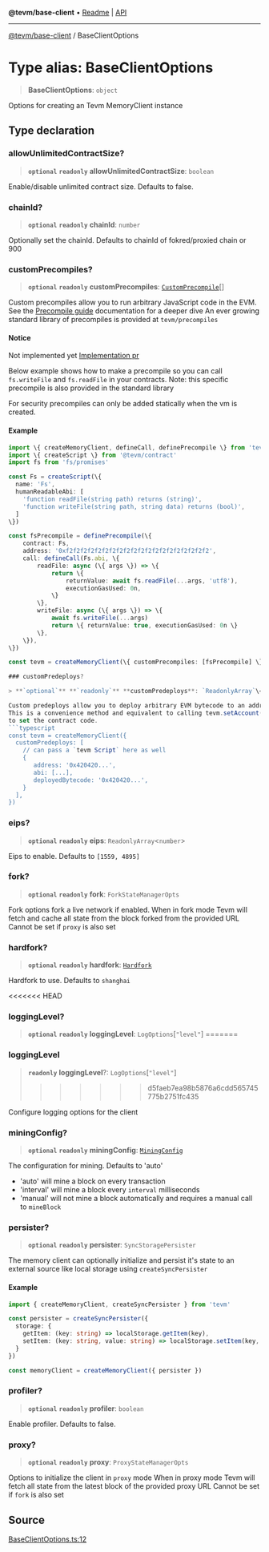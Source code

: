 **@tevm/base-client** • [Readme](../README.md) \| [API](../globals.md)

***

[@tevm/base-client](../README.md) / BaseClientOptions

# Type alias: BaseClientOptions

> **BaseClientOptions**: `object`

Options for creating an Tevm MemoryClient instance

## Type declaration

### allowUnlimitedContractSize?

> **`optional`** **`readonly`** **allowUnlimitedContractSize**: `boolean`

Enable/disable unlimited contract size. Defaults to false.

### chainId?

> **`optional`** **`readonly`** **chainId**: `number`

Optionally set the chainId. Defaults to chainId of fokred/proxied chain or 900

### customPrecompiles?

> **`optional`** **`readonly`** **customPrecompiles**: [`CustomPrecompile`](CustomPrecompile.md)[]

Custom precompiles allow you to run arbitrary JavaScript code in the EVM.
See the [Precompile guide](https://todo.todo) documentation for a deeper dive
An ever growing standard library of precompiles is provided at `tevm/precompiles`

#### Notice

Not implemented yet [Implementation pr](https://github.com/evmts/tevm-monorepo/pull/728/files)

Below example shows how to make a precompile so you can call `fs.writeFile` and `fs.readFile` in your contracts.
Note: this specific precompile is also provided in the standard library

For security precompiles can only be added statically when the vm is created.

#### Example

```ts
import \{ createMemoryClient, defineCall, definePrecompile \} from 'tevm'
import \{ createScript \} from '@tevm/contract'
import fs from 'fs/promises'

const Fs = createScript(\{
  name: 'Fs',
  humanReadableAbi: [
    'function readFile(string path) returns (string)',
    'function writeFile(string path, string data) returns (bool)',
  ]
\})

const fsPrecompile = definePrecompile(\{
	contract: Fs,
	address: '0xf2f2f2f2f2f2f2f2f2f2f2f2f2f2f2f2f2f2f2f2',
	call: defineCall(Fs.abi, \{
		readFile: async (\{ args \}) => \{
			return \{
				returnValue: await fs.readFile(...args, 'utf8'),
				executionGasUsed: 0n,
			\}
		\},
		writeFile: async (\{ args \}) => \{
			await fs.writeFile(...args)
			return \{ returnValue: true, executionGasUsed: 0n \}
		\},
	\}),
\})

const tevm = createMemoryClient(\{ customPrecompiles: [fsPrecompile] \})

### customPredeploys?

> **`optional`** **`readonly`** **customPredeploys**: `ReadonlyArray`\<`CustomPredeploy`\<`any`, `any`\>\>

Custom predeploys allow you to deploy arbitrary EVM bytecode to an address.
This is a convenience method and equivalent to calling tevm.setAccount() manually
to set the contract code.
```typescript
const tevm = createMemoryClient({
  customPredeploys: [
    // can pass a `tevm Script` here as well
    {
       address: '0x420420...',
       abi: [...],
       deployedBytecode: '0x420420...',
    }
  ],
})
```

### eips?

> **`optional`** **`readonly`** **eips**: `ReadonlyArray`\<`number`\>

Eips to enable. Defaults to `[1559, 4895]`

### fork?

> **`optional`** **`readonly`** **fork**: `ForkStateManagerOpts`

Fork options fork a live network if enabled.
When in fork mode Tevm will fetch and cache all state from the block forked from the provided URL
Cannot be set if `proxy` is also set

### hardfork?

> **`optional`** **`readonly`** **hardfork**: [`Hardfork`](Hardfork.md)

Hardfork to use. Defaults to `shanghai`

<<<<<<< HEAD
### loggingLevel?

> **`optional`** **`readonly`** **loggingLevel**: `LogOptions`\[`"level"`\]
=======
### loggingLevel

> **`readonly`** **loggingLevel**?: `LogOptions`[`"level"`]
>>>>>>> d5faeb7ea98b5876a6cdd565745775b2751fc435

Configure logging options for the client

### miningConfig?

> **`optional`** **`readonly`** **miningConfig**: [`MiningConfig`](MiningConfig.md)

The configuration for mining. Defaults to 'auto'
- 'auto' will mine a block on every transaction
- 'interval' will mine a block every `interval` milliseconds
- 'manual' will not mine a block automatically and requires a manual call to `mineBlock`

### persister?

> **`optional`** **`readonly`** **persister**: `SyncStoragePersister`

The memory client can optionally initialize and persist it's state to an external source like local storage
using `createSyncPersister`

#### Example

```typescript
import { createMemoryClient, createSyncPersister } from 'tevm'

const persister = createSyncPersister({
  storage: {
    getItem: (key: string) => localStorage.getItem(key),
    setItem: (key: string, value: string) => localStorage.setItem(key, value),
  }
})

const memoryClient = createMemoryClient({ persister })
```

### profiler?

> **`optional`** **`readonly`** **profiler**: `boolean`

Enable profiler. Defaults to false.

### proxy?

> **`optional`** **`readonly`** **proxy**: `ProxyStateManagerOpts`

Options to initialize the client in `proxy` mode
When in proxy mode Tevm will fetch all state from the latest block of the provided proxy URL
Cannot be set if `fork` is also set

## Source

[BaseClientOptions.ts:12](https://github.com/evmts/tevm-monorepo/blob/main/packages/base-client/src/BaseClientOptions.ts#L12)
